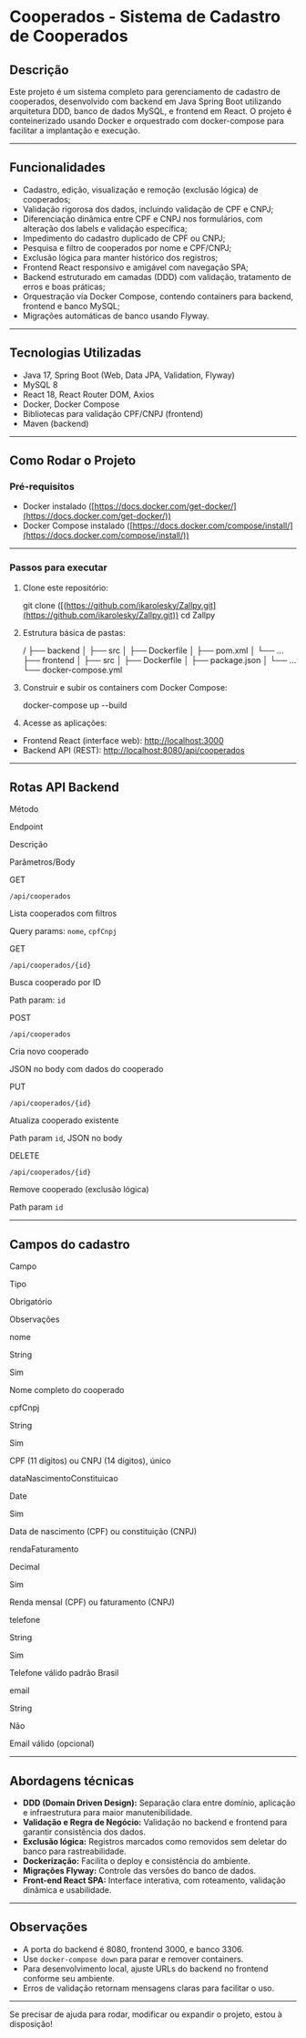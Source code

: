 Cooperados - Sistema de Cadastro de Cooperados
==============================================

Descrição
---------

Este projeto é um sistema completo para gerenciamento de cadastro de cooperados, desenvolvido com backend em Java Spring Boot utilizando arquitetura DDD, banco de dados MySQL, e frontend em React. O projeto é conteinerizado usando Docker e orquestrado com docker-compose para facilitar a implantação e execução.

* * *

Funcionalidades
---------------

*   Cadastro, edição, visualização e remoção (exclusão lógica) de cooperados;
*   Validação rigorosa dos dados, incluindo validação de CPF e CNPJ;
*   Diferenciação dinâmica entre CPF e CNPJ nos formulários, com alteração dos labels e validação específica;
*   Impedimento do cadastro duplicado de CPF ou CNPJ;
*   Pesquisa e filtro de cooperados por nome e CPF/CNPJ;
*   Exclusão lógica para manter histórico dos registros;
*   Frontend React responsivo e amigável com navegação SPA;
*   Backend estruturado em camadas (DDD) com validação, tratamento de erros e boas práticas;
*   Orquestração via Docker Compose, contendo containers para backend, frontend e banco MySQL;
*   Migrações automáticas de banco usando Flyway.

* * *

Tecnologias Utilizadas
----------------------

*   Java 17, Spring Boot (Web, Data JPA, Validation, Flyway)
*   MySQL 8
*   React 18, React Router DOM, Axios
*   Docker, Docker Compose
*   Bibliotecas para validação CPF/CNPJ (frontend)
*   Maven (backend)

* * *

Como Rodar o Projeto
--------------------

### Pré-requisitos

*   Docker instalado ([https://docs.docker.com/get-docker/](https://docs.docker.com/get-docker/))
*   Docker Compose instalado ([https://docs.docker.com/compose/install/](https://docs.docker.com/compose/install/))

* * *

### Passos para executar

1.  Clone este repositório:

    git clone ([(https://github.com/ikarolesky/Zallpy.git](https://github.com/ikarolesky/Zallpy.git))
    cd Zallpy
    

2.  Estrutura básica de pastas:

    /
    ├── backend
    │   ├── src
    │   ├── Dockerfile
    │   ├── pom.xml
    │   └── ...
    ├── frontend
    │   ├── src
    │   ├── Dockerfile
    │   ├── package.json
    │   └── ...
    └── docker-compose.yml
    

3.  Construir e subir os containers com Docker Compose:

    docker-compose up --build
    

4.  Acesse as aplicações:

*   Frontend React (interface web): [http://localhost:3000](http://localhost:3000)
*   Backend API (REST): [http://localhost:8080/api/cooperados](http://localhost:8080/api/cooperados)

* * *

Rotas API Backend
-----------------

Método

Endpoint

Descrição

Parâmetros/Body

GET

`/api/cooperados`

Lista cooperados com filtros

Query params: `nome`, `cpfCnpj`

GET

`/api/cooperados/{id}`

Busca cooperado por ID

Path param: `id`

POST

`/api/cooperados`

Cria novo cooperado

JSON no body com dados do cooperado

PUT

`/api/cooperados/{id}`

Atualiza cooperado existente

Path param `id`, JSON no body

DELETE

`/api/cooperados/{id}`

Remove cooperado (exclusão lógica)

Path param `id`

* * *

Campos do cadastro
------------------

Campo

Tipo

Obrigatório

Observações

nome

String

Sim

Nome completo do cooperado

cpfCnpj

String

Sim

CPF (11 dígitos) ou CNPJ (14 dígitos), único

dataNascimentoConstituicao

Date

Sim

Data de nascimento (CPF) ou constituição (CNPJ)

rendaFaturamento

Decimal

Sim

Renda mensal (CPF) ou faturamento (CNPJ)

telefone

String

Sim

Telefone válido padrão Brasil

email

String

Não

Email válido (opcional)

* * *

Abordagens técnicas
-------------------

*   **DDD (Domain Driven Design):** Separação clara entre domínio, aplicação e infraestrutura para maior manutenibilidade.
*   **Validação e Regra de Negócio:** Validação no backend e frontend para garantir consistência dos dados.
*   **Exclusão lógica:** Registros marcados como removidos sem deletar do banco para rastreabilidade.
*   **Dockerização:** Facilita o deploy e consistência do ambiente.
*   **Migrações Flyway:** Controle das versões do banco de dados.
*   **Front-end React SPA:** Interface interativa, com roteamento, validação dinâmica e usabilidade.

* * *

Observações
-----------

*   A porta do backend é 8080, frontend 3000, e banco 3306.
*   Use `docker-compose down` para parar e remover containers.
*   Para desenvolvimento local, ajuste URLs do backend no frontend conforme seu ambiente.
*   Erros de validação retornam mensagens claras para facilitar o uso.

* * *

Se precisar de ajuda para rodar, modificar ou expandir o projeto, estou à disposição!